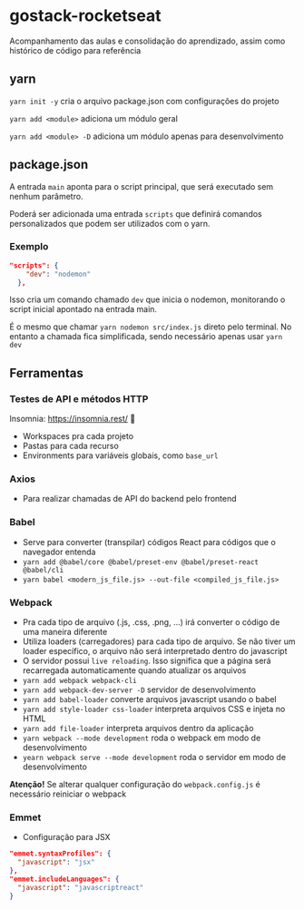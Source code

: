 # gostack-rocketseat
Acompanhamento das aulas e consolidação do aprendizado, assim como histórico de código para referência

## yarn

```yarn init -y``` cria o arquivo package.json com configurações do projeto

```yarn add <module>``` adiciona um módulo geral

```yarn add <module> -D``` adiciona um módulo apenas para desenvolvimento

## package.json

A entrada ```main``` aponta para o script principal, que será executado sem nenhum parâmetro.

Poderá ser adicionada uma entrada ```scripts``` que definirá comandos personalizados que podem ser utilizados com o yarn.

### Exemplo

```json
"scripts": {
    "dev": "nodemon"
  },
  ```
  Isso cria um comando chamado ```dev``` que inicia o nodemon, monitorando o script inicial apontado na entrada main.

  É o mesmo que chamar ```yarn nodemon src/index.js``` direto pelo terminal. No entanto a chamada fica simplificada, sendo necessário apenas usar ```yarn dev```

  ## Ferramentas
  ### Testes de API e métodos HTTP
  Insomnia: https://insomnia.rest/ 🔗
  - Workspaces pra cada projeto
  - Pastas para cada recurso
  - Environments para variáveis globais, como ```base_url```

  ### Axios
  - Para realizar chamadas de API do backend pelo frontend

  ### Babel
  - Serve para converter (transpilar) códigos React para códigos que o navegador entenda
  - ```yarn add @babel/core @babel/preset-env @babel/preset-react @babel/cli```
  - ```yarn babel <modern_js_file.js> --out-file <compiled_js_file.js>```

  ### Webpack
  - Pra cada tipo de arquivo (.js, .css, .png, ...) irá converter o código de uma maneira diferente
  - Utiliza loaders (carregadores) para cada tipo de arquivo. Se não tiver um loader específico, o arquivo não será interpretado dentro do javascript
  - O servidor possui ```live reloading```. Isso significa que a página será recarregada automaticamente quando atualizar os arquivos
  - ```yarn add webpack webpack-cli```
  - ```yarn add webpack-dev-server -D``` servidor de desenvolvimento
  - ```yarn add babel-loader``` converte arquivos javascript usando o babel
  - ```yarn add style-loader css-loader``` interpreta arquivos CSS e injeta no HTML
  - ```yarn add file-loader``` interpreta arquivos dentro da aplicação
  - ```yarn webpack --mode development``` roda o webpack em modo de desenvolvimento
  - ```yearn webpack serve --mode development``` roda o servidor em modo de desenvolvimento

  **Atenção!** Se alterar qualquer configuração do ```webpack.config.js``` é necessário reiniciar o webpack

  ### Emmet
  - Configuração para JSX
  ```json
  "emmet.syntaxProfiles": {
    "javascript": "jsx"
  },
  "emmet.includeLanguages": {
    "javascript": "javascriptreact"
  }
  ```